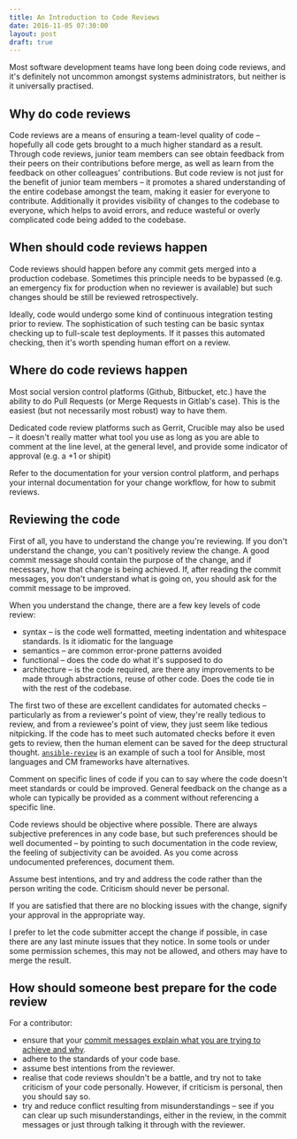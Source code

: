 ```yaml
---
title: An Introduction to Code Reviews
date: 2016-11-05 07:30:00
layout: post
draft: true
---
```

Most software development teams have long been doing code reviews, and
it's definitely not uncommon amongst systems administrators, but neither
is it universally practised.

## Why do code reviews

Code reviews are a means of ensuring a team-level quality of code &ndash;
hopefully all code gets brought to a much higher standard as a result.
Through code reviews, junior team members can see obtain feedback from
their peers on their contributions before merge, as well as learn
from the feedback on other colleagues' contributions. But code review
is not just for the benefit of junior team members &ndash; it promotes
a shared understanding of the entire codebase amongst the team,
making it easier for everyone to contribute. Additionally it
provides visibility of changes to the codebase to everyone, which
helps to avoid errors, and reduce wasteful or overly complicated
code being added to the codebase.

## When should code reviews happen

Code reviews should happen before any commit gets merged into
a production codebase. Sometimes this principle needs to be
bypassed (e.g. an emergency fix for production when no reviewer
is available) but such changes should be still be reviewed
retrospectively.

Ideally, code would undergo some kind of continuous integration
testing prior to review. The sophistication of such testing
can be basic syntax checking up to full-scale test deployments.
If it passes this automated checking, then it's worth spending
human effort on a review.

## Where do code reviews happen

Most social version control platforms (Github, Bitbucket, etc.)
have the ability to do
Pull Requests (or Merge Requests in Gitlab's case). This is the
easiest (but not necessarily most robust) way to have them.

Dedicated code review platforms such as Gerrit, Crucible may
also be used &ndash; it doesn't really matter what tool you
use as long as you are able to comment at the line level, at
the general level, and provide some indicator of approval
(e.g. a +1 or shipit)

Refer to the documentation for your version control platform,
and perhaps your internal documentation for your change
workflow, for how to submit reviews.

## Reviewing the code

First of all, you have to understand the change you're reviewing.
If you don't understand the change, you can't positively review
the change. A good commit message should contain the purpose of
the change, and if necessary, how that change is being achieved.
If, after reading the commit messages, you don't understand what
is going on, you should ask for the commit message to be improved.

When you understand the change, there are a few key levels of
code review:

- syntax &ndash; is the code well formatted, meeting indentation and
  whitespace standards. Is it idiomatic for the language
- semantics &ndash; are common error-prone patterns avoided
- functional &ndash; does the code do what it's supposed to do
- architecture &ndash; is the code required, are there any improvements
  to be made through abstractions, reuse of other code. Does the
  code tie in with the rest of the codebase.

The first two of these are excellent candidates for automated checks &ndash;
particularly as from a reviewer's point of view, they're really
tedious to review, and from a reviewee's point of view, they just
seem like tedious nitpicking. If the code has to meet such automated
checks before it even gets to review, then the human element
can be saved for the deep structural thought.
[`ansible-review`](/2016/06/28/announcing-ansible-review.html) is
an example of such a tool for Ansible, most languages and CM
frameworks have alternatives.

Comment on specific lines of code if you can to say where the
code doesn't meet standards or could be improved. General feedback
on the change as a whole can typically be provided as a comment
without referencing a specific line.

Code reviews should be objective where possible. There are always
subjective preferences in any code base, but such preferences should
be well documented &ndash; by pointing to such documentation in the code
review, the feeling of subjectivity can be avoided. As you come
across undocumented preferences, document them.

Assume best intentions, and try and address the code rather than
the person writing the code. Criticism should never be personal.

If you are satisfied that there are no blocking issues with the
change, signify your approval in the appropriate way.

I prefer to let the code submitter accept the change if possible,
in case there are any last minute issues that they notice. In some
tools or under some permission schemes, this may not be allowed,
and others may have to merge the result.

## How should someone best prepare for the code review

For a contributor:

- ensure that your [commit messages explain
  what you are trying to achieve and why](http://chris.beams.io/posts/git-commit/).
- adhere to the standards of your code base.
- assume best intentions from the reviewer.
- realise that code reviews shouldn't be a battle,
  and try not to take criticism of your code personally.
  However, if criticism is personal, then you should say so.
- try and reduce conflict resulting from misunderstandings &ndash;
  see if you can clear up such misunderstandings, either in the review, in the
  commit messages or just through talking it through with the reviewer.
